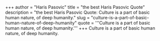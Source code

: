 +++
author = "Haris Pasovic"
title = "the best Haris Pasovic Quote"
description = "the best Haris Pasovic Quote: Culture is a part of basic human nature, of deep humanity."
slug = "culture-is-a-part-of-basic-human-nature-of-deep-humanity"
quote = '''Culture is a part of basic human nature, of deep humanity.'''
+++
Culture is a part of basic human nature, of deep humanity.
